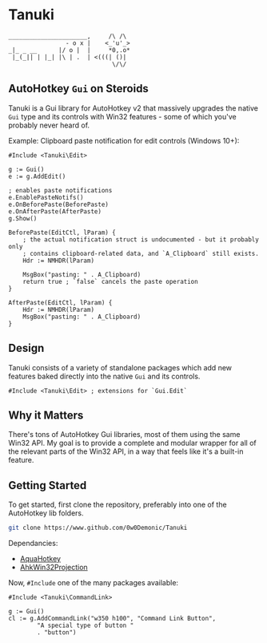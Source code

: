 # Tanuki

```
______________________,     /\ /\
                - o x |    <_'u'_>
_|_ _ __      |/ o |  |     *0,.o*
 |_(_|| | |_| |\ | .  | <(((| ()|
                             \/\/
```

## AutoHotkey `Gui` on Steroids

Tanuki is a Gui library for AutoHotkey v2 that massively upgrades the native
`Gui` type and its controls with Win32 features - some of which you've probably
never heard of.

Example: Clipboard paste notification for edit controls (Windows 10+):

```ahk
#Include <Tanuki\Edit>

g := Gui()
e := g.AddEdit()

; enables paste notifications
e.EnablePasteNotifs()
e.OnBeforePaste(BeforePaste)
e.OnAfterPaste(AfterPaste)
g.Show()

BeforePaste(EditCtl, lParam) {
    ; the actual notification struct is undocumented - but it probably only
    ; contains clipboard-related data, and `A_Clipboard` still exists.
    Hdr := NMHDR(lParam)

    MsgBox("pasting: " . A_Clipboard)
    return true ; `false` cancels the paste operation
}

AfterPaste(EditCtl, lParam) {
    Hdr := NMHDR(lParam)
    MsgBox("pasting: " . A_Clipboard)
}
```

## Design

Tanuki consists of a variety of standalone packages which add new features baked
directly into the native `Gui` and its controls.

```ahk
#Include <Tanuki\Edit> ; extensions for `Gui.Edit`
```

## Why it Matters

There's tons of AutoHotkey Gui libraries, most of them using the same Win32 API.
My goal is to provide a complete and modular wrapper for all of the relevant parts
of the Win32 API, in a way that feels like it's a built-in feature.

## Getting Started

To get started, first clone the repository, preferably into one of the
AutoHotkey lib folders.

```sh
git clone https://www.github.com/0w0Demonic/Tanuki
```

Dependancies:
- [AquaHotkey](https://www.github.com/0w0Demonic/AquaHotkey)
- [AhkWin32Projection](https://www.github.com/holy-tao/AhkWin32Projection)

Now, `#Include` one of the many packages available:

```ahk
#Include <Tanuki\CommandLink>

g := Gui()
cl := g.AddCommandLink("w350 h100", "Command Link Button",
        "A special type of button "
        . "button")
```
